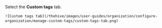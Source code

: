 Select the **Custom tags** tab.
    
    ![Custom tags tab](/thehive/images/user-guides/organization/configure-organization/manage-custom-tags/custom-tags-tab.png)